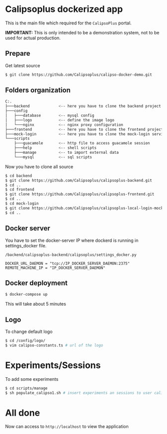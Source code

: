 # Calipsoplus dockerized app

This is the main file which required for the ```CalipsoPlus``` portal.

**IMPORTANT:** This is only intended to be a demonstration system, not to be used for actual production.

## Prepare
Get latest source
```bash
$ git clone https://github.com/Calipsoplus/calipso-docker-demo.git
```

## Folders organization
```bash
C:.               
├───backend             <-- here you have to clone the backend project       
├───config        
│   ├───database        <-- mysql config
│   ├───logo            <-- define the image logo
│   └───nginx           <-- nginx proxy configuration
├───frontend            <-- here you have to clone the frontend project       
├───mock-login          <-- here you have to clone the mock-login service
└───scripts       
    ├───guacamole       <-- http file to access guacamole session
    ├───help            <-- shell scripts
    ├───manage          <-- to import external data
    └───mysql           <-- sql scripts
```
Now you have to clone all source
```bash
$ cd backend
$ git clone https://github.com/Calipsoplus/calipsoplus-backend.git
$ cd ..
$ cd frontend
$ git clone https://github.com/Calipsoplus/calipsoplus-frontend.git
$ cd ..
$ cd mock-login
$ git clone https://github.com/Calipsoplus/calipsoplus-local-login-mock.git
$ cd ..
```

## Docker server
You have to set the docker-server IP where dockerd is running in settings_docker file.
```
/backend/calipsoplus-backend/calipsoplus/settings_docker.py

DOCKER_URL_DAEMON = "tcp://IP_DOCKER_SERVER_DAEMON:2375"
REMOTE_MACHINE_IP = "IP_DOCKER_SERVER_DAEMON"
```

## Docker deployment
```bash
$ docker-compose up
```
This will take about 5 minutes

## Logo
To change default logo
```bash
$ cd /config/logo/
$ vim calipso-constants.ts # url of the logo
```

# Experiments/Sessions
To add some experiments 
```bash
$ cd scripts/manage
$ sh populate_calipso1.sh # insert experiments an sessions to user calipso1
```

# All done
Now can access to ```http://localhost``` to view the application


